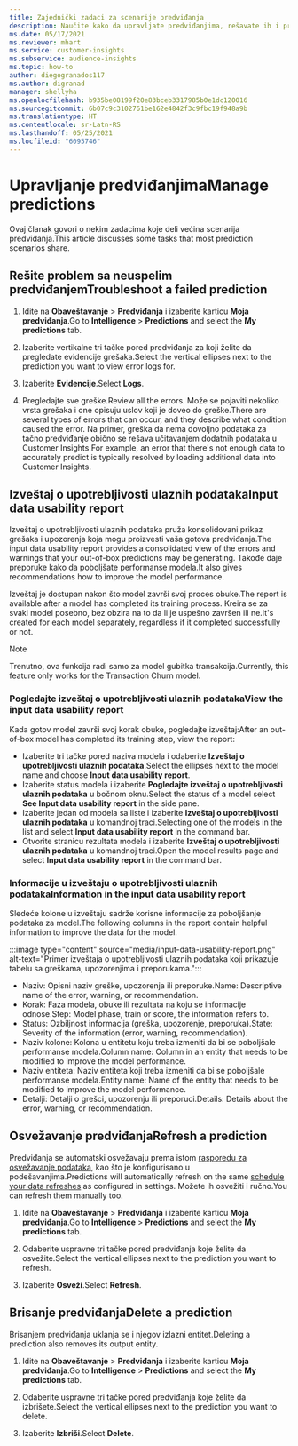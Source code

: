 ```yaml
---
title: Zajednički zadaci za scenarije predviđanja
description: Naučite kako da upravljate predviđanjima, rešavate ih i precizirate.
ms.date: 05/17/2021
ms.reviewer: mhart
ms.service: customer-insights
ms.subservice: audience-insights
ms.topic: how-to
author: diegogranados117
ms.author: digranad
manager: shellyha
ms.openlocfilehash: b935be08199f20e83bceb3317985b0e1dc120016
ms.sourcegitcommit: 6b07c9c3102761be162e4842f3c9fbc19f948a9b
ms.translationtype: HT
ms.contentlocale: sr-Latn-RS
ms.lasthandoff: 05/25/2021
ms.locfileid: "6095746"
---
```

# <a name="manage-predictions"></a><span data-ttu-id="a8c86-103">Upravljanje predviđanjima</span><span class="sxs-lookup"><span data-stu-id="a8c86-103">Manage predictions</span></span>

<span data-ttu-id="a8c86-104">Ovaj članak govori o nekim zadacima koje deli većina scenarija predviđanja.</span><span class="sxs-lookup"><span data-stu-id="a8c86-104">This article discusses some tasks that most prediction scenarios share.</span></span>

## <a name="troubleshoot-a-failed-prediction"></a><span data-ttu-id="a8c86-105">Rešite problem sa neuspelim predviđanjem</span><span class="sxs-lookup"><span data-stu-id="a8c86-105">Troubleshoot a failed prediction</span></span>

1. <span data-ttu-id="a8c86-106">Idite na **Obaveštavanje** > **Predviđanja** i izaberite karticu **Moja predviđanja**.</span><span class="sxs-lookup"><span data-stu-id="a8c86-106">Go to **Intelligence** > **Predictions** and select the **My predictions** tab.</span></span>

1. <span data-ttu-id="a8c86-107">Izaberite vertikalne tri tačke pored predviđanja za koji želite da pregledate evidencije grešaka.</span><span class="sxs-lookup"><span data-stu-id="a8c86-107">Select the vertical ellipses next to the prediction you want to view error logs for.</span></span>

1. <span data-ttu-id="a8c86-108">Izaberite **Evidencije**.</span><span class="sxs-lookup"><span data-stu-id="a8c86-108">Select **Logs**.</span></span>

1. <span data-ttu-id="a8c86-109">Pregledajte sve greške.</span><span class="sxs-lookup"><span data-stu-id="a8c86-109">Review all the errors.</span></span> <span data-ttu-id="a8c86-110">Može se pojaviti nekoliko vrsta grešaka i one opisuju uslov koji je doveo do greške.</span><span class="sxs-lookup"><span data-stu-id="a8c86-110">There are several types of errors that can occur, and they describe what condition caused the error.</span></span> <span data-ttu-id="a8c86-111">Na primer, greška da nema dovoljno podataka za tačno predviđanje obično se rešava učitavanjem dodatnih podataka u Customer Insights.</span><span class="sxs-lookup"><span data-stu-id="a8c86-111">For example, an error that there's not enough data to accurately predict is typically resolved by loading additional data into Customer Insights.</span></span>

## <a name="input-data-usability-report"></a><span data-ttu-id="a8c86-112">Izveštaj o upotrebljivosti ulaznih podataka</span><span class="sxs-lookup"><span data-stu-id="a8c86-112">Input data usability report</span></span>

<span data-ttu-id="a8c86-113">Izveštaj o upotrebljivosti ulaznih podataka pruža konsolidovani prikaz grešaka i upozorenja koja mogu proizvesti vaša gotova predviđanja.</span><span class="sxs-lookup"><span data-stu-id="a8c86-113">The input data usability report provides a consolidated view of the errors and warnings that your out-of-box predictions may be generating.</span></span> <span data-ttu-id="a8c86-114">Takođe daje preporuke kako da poboljšate performanse modela.</span><span class="sxs-lookup"><span data-stu-id="a8c86-114">It also gives recommendations how to improve the model performance.</span></span>

<span data-ttu-id="a8c86-115">Izveštaj je dostupan nakon što model završi svoj proces obuke.</span><span class="sxs-lookup"><span data-stu-id="a8c86-115">The report is available after a model has completed its training process.</span></span> <span data-ttu-id="a8c86-116">Kreira se za svaki model posebno, bez obzira na to da li je uspešno završen ili ne.</span><span class="sxs-lookup"><span data-stu-id="a8c86-116">It's created for each model separately, regardless if it completed successfully or not.</span></span>

> [!NOTE]
> <span data-ttu-id="a8c86-117">Trenutno, ova funkcija radi samo za model gubitka transakcija.</span><span class="sxs-lookup"><span data-stu-id="a8c86-117">Currently, this feature only works for the Transaction Churn model.</span></span>

### <a name="view-the-input-data-usability-report"></a><span data-ttu-id="a8c86-118">Pogledajte izveštaj o upotrebljivosti ulaznih podataka</span><span class="sxs-lookup"><span data-stu-id="a8c86-118">View the input data usability report</span></span>

<span data-ttu-id="a8c86-119">Kada gotov model završi svoj korak obuke, pogledajte izveštaj:</span><span class="sxs-lookup"><span data-stu-id="a8c86-119">After an out-of-box model has completed its training step, view the report:</span></span>
- <span data-ttu-id="a8c86-120">Izaberite tri tačke pored naziva modela i odaberite **Izveštaj o upotrebljivosti ulaznih podataka**.</span><span class="sxs-lookup"><span data-stu-id="a8c86-120">Select the ellipses next to the model name and choose **Input data usability report**.</span></span>
- <span data-ttu-id="a8c86-121">Izaberite status modela i izaberite **Pogledajte izveštaj o upotrebljivosti ulaznih podataka** u bočnom oknu.</span><span class="sxs-lookup"><span data-stu-id="a8c86-121">Select the status of a model select **See Input data usability report** in the side pane.</span></span>
- <span data-ttu-id="a8c86-122">Izaberite jedan od modela sa liste i izaberite **Izveštaj o upotrebljivosti ulaznih podataka** u komandnoj traci.</span><span class="sxs-lookup"><span data-stu-id="a8c86-122">Selecting one of the models in the list and select **Input data usability report** in the command bar.</span></span>
- <span data-ttu-id="a8c86-123">Otvorite stranicu rezultata modela i izaberite **Izveštaj o upotrebljivosti ulaznih podataka** u komandnoj traci.</span><span class="sxs-lookup"><span data-stu-id="a8c86-123">Open the model results page and select **Input data usability report** in the command bar.</span></span>

### <a name="information-in-the-input-data-usability-report"></a><span data-ttu-id="a8c86-124">Informacije u izveštaju o upotrebljivosti ulaznih podataka</span><span class="sxs-lookup"><span data-stu-id="a8c86-124">Information in the input data usability report</span></span>

<span data-ttu-id="a8c86-125">Sledeće kolone u izveštaju sadrže korisne informacije za poboljšanje podataka za model.</span><span class="sxs-lookup"><span data-stu-id="a8c86-125">The following columns in the report contain helpful information to improve the data for the model.</span></span>

:::image type="content" source="media/input-data-usability-report.png" alt-text="Primer izveštaja o upotrebljivosti ulaznih podataka koji prikazuje tabelu sa greškama, upozorenjima i preporukama.":::

- <span data-ttu-id="a8c86-127">Naziv: Opisni naziv greške, upozorenja ili preporuke.</span><span class="sxs-lookup"><span data-stu-id="a8c86-127">Name: Descriptive name of the error, warning, or recommendation.</span></span>
- <span data-ttu-id="a8c86-128">Korak: Faza modela, obuke ili rezultata na koju se informacije odnose.</span><span class="sxs-lookup"><span data-stu-id="a8c86-128">Step: Model phase, train or score, the information refers to.</span></span>
- <span data-ttu-id="a8c86-129">Status: Ozbiljnost informacija (greška, upozorenje, preporuka).</span><span class="sxs-lookup"><span data-stu-id="a8c86-129">State: Severity of the information (error, warning, recommendation).</span></span>
- <span data-ttu-id="a8c86-130">Naziv kolone: Kolona u entitetu koju treba izmeniti da bi se poboljšale performanse modela.</span><span class="sxs-lookup"><span data-stu-id="a8c86-130">Column name: Column in an entity that needs to be modified to improve the model performance.</span></span>
- <span data-ttu-id="a8c86-131">Naziv entiteta: Naziv entiteta koji treba izmeniti da bi se poboljšale performanse modela.</span><span class="sxs-lookup"><span data-stu-id="a8c86-131">Entity name: Name of the entity that needs to be modified to improve the model performance.</span></span>
- <span data-ttu-id="a8c86-132">Detalji: Detalji o grešci, upozorenju ili preporuci.</span><span class="sxs-lookup"><span data-stu-id="a8c86-132">Details: Details about the error, warning, or recommendation.</span></span>

## <a name="refresh-a-prediction"></a><span data-ttu-id="a8c86-133">Osvežavanje predviđanja</span><span class="sxs-lookup"><span data-stu-id="a8c86-133">Refresh a prediction</span></span>

<span data-ttu-id="a8c86-134">Predviđanja se automatski osvežavaju prema istom [rasporedu za osvežavanje podataka](system.md#schedule-tab), kao što je konfigurisano u podešavanjima.</span><span class="sxs-lookup"><span data-stu-id="a8c86-134">Predictions will automatically refresh on the same [schedule your data refreshes](system.md#schedule-tab) as configured in settings.</span></span> <span data-ttu-id="a8c86-135">Možete ih osvežiti i ručno.</span><span class="sxs-lookup"><span data-stu-id="a8c86-135">You can refresh them manually too.</span></span>

1. <span data-ttu-id="a8c86-136">Idite na **Obaveštavanje** > **Predviđanja** i izaberite karticu **Moja predviđanja**.</span><span class="sxs-lookup"><span data-stu-id="a8c86-136">Go to **Intelligence** > **Predictions** and select the **My predictions** tab.</span></span>

1. <span data-ttu-id="a8c86-137">Odaberite uspravne tri tačke pored predviđanja koje želite da osvežite.</span><span class="sxs-lookup"><span data-stu-id="a8c86-137">Select the vertical ellipses next to the prediction you want to refresh.</span></span>

1. <span data-ttu-id="a8c86-138">Izaberite **Osveži**.</span><span class="sxs-lookup"><span data-stu-id="a8c86-138">Select **Refresh**.</span></span>

## <a name="delete-a-prediction"></a><span data-ttu-id="a8c86-139">Brisanje predviđanja</span><span class="sxs-lookup"><span data-stu-id="a8c86-139">Delete a prediction</span></span>

<span data-ttu-id="a8c86-140">Brisanjem predviđanja uklanja se i njegov izlazni entitet.</span><span class="sxs-lookup"><span data-stu-id="a8c86-140">Deleting a prediction also removes its output entity.</span></span>

1. <span data-ttu-id="a8c86-141">Idite na **Obaveštavanje** > **Predviđanja** i izaberite karticu **Moja predviđanja**.</span><span class="sxs-lookup"><span data-stu-id="a8c86-141">Go to **Intelligence** > **Predictions** and select the **My predictions** tab.</span></span>

1. <span data-ttu-id="a8c86-142">Odaberite uspravne tri tačke pored predviđanja koje želite da izbrišete.</span><span class="sxs-lookup"><span data-stu-id="a8c86-142">Select the vertical ellipses next to the prediction you want to delete.</span></span>

1. <span data-ttu-id="a8c86-143">Izaberite **Izbriši**.</span><span class="sxs-lookup"><span data-stu-id="a8c86-143">Select **Delete**.</span></span>
